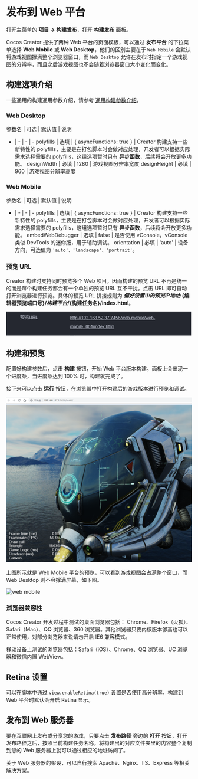 # 发布到 Web 平台

打开主菜单的 **项目 -> 构建发布**，打开 **构建发布** 面板。

Cocos Creator 提供了两种 Web 平台的页面模板，可以通过 **发布平台** 的下拉菜单选择 **Web Mobile** 或 **Web Desktop**，他们的区别主要在于 `Web Mobile` 会默认将游戏视图撑满整个浏览器窗口，而 `Web Desktop` 允许在发布时指定一个游戏视图的分辨率，而且之后游戏视图也不会随着浏览器窗口大小变化而变化。

## 构建选项介绍

一些通用的构建通用参数介绍，请参考 [通用构建参数介绍](build-options.md)。

### Web Desktop

参数名 | 可选 | 默认值 | 说明
- | - | - | -
polyfills | 选填 | { asyncFunctions: true } | Creator 构建支持一些新特性的 polyfills，主要是在打包脚本时会做对应处理，开发者可以根据实际需求选择需要的 polyfills，这组选项暂时只有 **异步函数**，后续将会开放更多功能。
designWidth | 必填 | 1280 | 游戏视图分辨率宽度
designHeight | 必填 | 960 | 游戏视图分辨率高度

### Web Mobile

参数名 | 可选 | 默认值 | 说明
- | - | - | -
polyfills | 选填 | { asyncFunctions: true } | Creator 构建支持一些新特性的 polyfills，主要是在打包脚本时会做对应处理，开发者可以根据实际需求选择需要的 polyfills，这组选项暂时只有 **异步函数**，后续将会开放更多功能。
embedWebDebugger | 选填 | false | 是否使用 vConsole，vConsole 类似 DevTools 的迷你版，用于辅助调试。
orientation | 必填 | 'auto' | 设备方向，可选值为 `'auto'、'landscape'、'portrait'`。

### 预览 URL

Creator 构建时支持同时预览多个 Web 项目，因而构建的预览 URL 不再是统一的而是每个构建任务都会有一个单独的预览 URL 互不干扰。点击 URL 即可自动打开浏览器进行预览。具体的预览 URL 拼接规则为 **${偏好设置中的预览 IP 地址}:${编辑器预览端口号}/${构建平台}/${构建任务名}/index.html**。

![](publish-web/preview-url.jpg)

## 构建和预览

配置好构建参数后，点击 **构建** 按钮，开始 Web 平台版本构建。面板上会出现一个进度条，当进度条达到 100% 时，构建就完成了。

接下来可以点击 **运行** 按钮，在浏览器中打开构建后的游戏版本进行预览和调试。

![web mobile](publish-web/web-mobile.png)

上图所示就是 Web Mobile 平台的预览，可以看到游戏视图会占满整个窗口，而 Web Desktop 则不会撑满屏幕，如下图。

![web mobile](publish-web/web-desktop.gif)

### 浏览器兼容性

Cocos Creator 开发过程中测试的桌面浏览器包括： Chrome、Firefox（火狐）、Safari（Mac）、QQ 浏览器、360 浏览器。其他浏览器只要内核版本够高也可以正常使用，对部分浏览器来说请勿开启 IE6 兼容模式。

移动设备上测试的浏览器包括：Safari（iOS）、Chrome、QQ 浏览器、UC 浏览器和微信内置 WebView。

## Retina 设置

可以在脚本中通过 `view.enableRetina(true)` 设置是否使用高分辨率，构建到 Web 平台时默认会开启 Retina 显示。

## 发布到 Web 服务器

要在互联网上发布或分享您的游戏，只要点击 **发布路径** 旁边的 **打开** 按钮，打开发布路径之后，按照当前构建任务名称，将构建出的对应文件夹里的内容整个复制到您的 Web 服务器上就可以通过相应的地址访问了。

关于 Web 服务器的架设，可以自行搜索 Apache、Nginx、IIS、Express 等相关解决方案。
